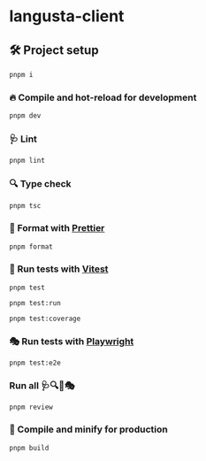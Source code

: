 # langusta-client

## 🛠️ Project setup

```bash
pnpm i
```

### 🔥 Compile and hot-reload for development

```bash
pnpm dev
```

### 🩺 Lint

```bash
pnpm lint
```

### 🔍 Type check

```bash
pnpm tsc
```

### 🧹 Format with [Prettier](https://prettier.io/)

```bash
pnpm format
```

### 🧪 Run tests with [Vitest](https://vitest.dev/)

```
pnpm test

pnpm test:run

pnpm test:coverage
```

### 🎭 Run tests with [Playwright](https://playwright.dev/)

```
pnpm test:e2e
```

### Run all 🩺🔍🧪🎭

```
pnpm review
```

### 🚀 Compile and minify for production

```bash
pnpm build
```
